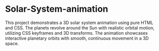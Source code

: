 # Solar-System-animation
This project demonstrates a 3D solar system animation using pure HTML and CSS. The planets revolve around the Sun with realistic orbital motion, utilizing CSS keyframes and 3D transforms. The animation showcases interactive planetary orbits with smooth, continuous movement in a 3D space.
